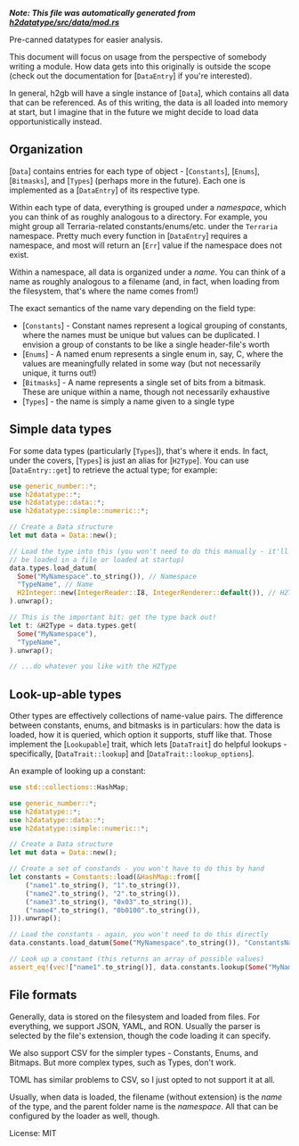 ***Note: This file was automatically generated from [h2datatype/src/data/mod.rs](/h2datatype/src/data/mod.rs)***

Pre-canned datatypes for easier analysis.

This document will focus on usage from the perspective of somebody writing
a module. How data gets into this originally is outside the scope (check
out the documentation for [`DataEntry`] if you're interested).

In general, h2gb will have a single instance of [`Data`], which contains all
data that can be referenced. As of this writing, the data is all loaded into
memory at start, but I imagine that in the future we might decide to
load data opportunistically instead.

## Organization

[`Data`] contains entries for each type of object - [`Constants`],
[`Enums`], [`Bitmasks`], and [`Types`] (perhaps more in the future). Each
one is implemented as a [`DataEntry`] of its respective type.

Within each type of data, everything is grouped under a *namespace*, which
you can think of as roughly analogous to a directory. For example, you might
group all Terraria-related constants/enums/etc. under the `Terraria`
namespace. Pretty much every function in [`DataEntry`] requires a namespace,
and most will return an [`Err`] value if the namespace does not exist.

Within a namespace, all data is organized under a *name*. You can think of
a name as roughly analogous to a filename (and, in fact, when loading from
the filesystem, that's where the name comes from!)

The exact semantics of the name vary depending on the field type:

* [`Constants`] - Constant names represent a logical grouping of constants,
  where the names must be unique but values can be duplicated. I envision a
  group of constants to be like a single header-file's worth
* [`Enums`] - A named enum represents a single enum in, say, C, where the
  values are meaningfully related in some way (but not necessarily unique,
  it turns out!)
* [`Bitmasks`] - A name represents a single set of bits from a bitmask.
  These are unique within a name, though not necessarily exhaustive
* [`Types`] - the name is simply a name given to a single type

## Simple data types

For some data types (particularly [`Types`]), that's where it ends. In
fact, under the covers, [`Types`] is just an alias for [`H2Type`]. You can
use [`DataEntry::get`] to retrieve the actual type; for example:

```rust
use generic_number::*;
use h2datatype::*;
use h2datatype::data::*;
use h2datatype::simple::numeric::*;

// Create a Data structure
let mut data = Data::new();

// Load the type into this (you won't need to do this manually - it'll
// be loaded in a file or loaded at startup)
data.types.load_datum(
  Some("MyNamespace".to_string()), // Namespace
  "TypeName", // Name
  H2Integer::new(IntegerReader::I8, IntegerRenderer::default()), // H2Type
).unwrap();

// This is the important bit: get the type back out!
let t: &H2Type = data.types.get(
  Some("MyNamespace"),
  "TypeName",
).unwrap();

// ...do whatever you like with the H2Type
```

## Look-up-able types

Other types are effectively collections of name-value pairs. The difference
between constants, enums, and bitmasks is in particulars: how the data is
loaded, how it is queried, which option it supports, stuff like that. Those
implement the [`Lookupable`] trait, which lets [`DataTrait`] do helpful
lookups - specifically, [`DataTrait::lookup`] and
[`DataTrait::lookup_options`].

An example of looking up a constant:

```rust
use std::collections::HashMap;

use generic_number::*;
use h2datatype::*;
use h2datatype::data::*;
use h2datatype::simple::numeric::*;

// Create a Data structure
let mut data = Data::new();

// Create a set of constands - you won't have to do this by hand
let constants = Constants::load(&HashMap::from([
    ("name1".to_string(), "1".to_string()),
    ("name2".to_string(), "2".to_string()),
    ("name3".to_string(), "0x03".to_string()),
    ("name4".to_string(), "0b0100".to_string()),
])).unwrap();

// Load the constants - again, you won't need to do this directly
data.constants.load_datum(Some("MyNamespace".to_string()), "ConstantsName", constants);

// Look up a constant (this returns an array of possible values)
assert_eq!(vec!["name1".to_string()], data.constants.lookup(Some("MyNamespace"), "ConstantsName", 1).unwrap());
```

## File formats

Generally, data is stored on the filesystem and loaded from files. For
everything, we support JSON, YAML, and RON. Usually the parser is selected
by the file's extension, though the code loading it can specify.

We also support CSV for the simpler types - Constants, Enums, and Bitmaps.
But more complex types, such as Types, don't work.

TOML has similar problems to CSV, so I just opted to not support it at all.

Usually, when data is loaded, the filename (without extension) is the
_name_ of the type, and the parent folder name is the _namespace_. All
that can be configured by the loader as well, though.

License: MIT
